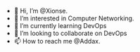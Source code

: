 - 👋 Hi, I’m @Xionse.
- 👀 I’m interested in Computer Networking.
- 🌱 I’m currently learning DevOps
- 💞️ I’m looking to collaborate on DevOps
- 📫 How to reach me @Addax. 

<!---
Xionse/Xionse is a ✨ special ✨ repository because its `README.md` (this file) appears on your GitHub profile.
You can click the Preview link to take a look at your changes.
--->
